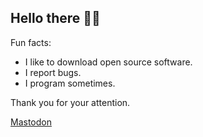## Hello there 🙋‍♂️

Fun facts:

- I like to download open source software.
- I report bugs.
- I program sometimes.

Thank you for your attention.

<a rel="me" href="https://mastodon.social/@churisotophu">Mastodon</a>
